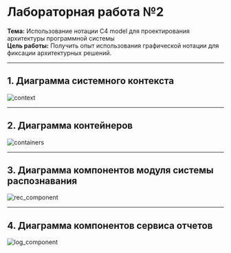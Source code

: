 # Лабораторная работа №2  

**Тема:** Использование нотации C4 model для проектирования архитектуры программной системы  
**Цель работы:** Получить опыт использования графической нотации для фиксации архитектурных решений.  

---

## 1. Диаграмма системного контекста  

![context](context.png)

---

## 2. Диаграмма контейнеров  

![containers](containers.png)

---

## 3. Диаграмма компонентов модуля системы распознавания

![rec_component](rec_component.png)

---

## 4. Диаграмма компонентов сервиса отчетов

![log_component](log_component.png)